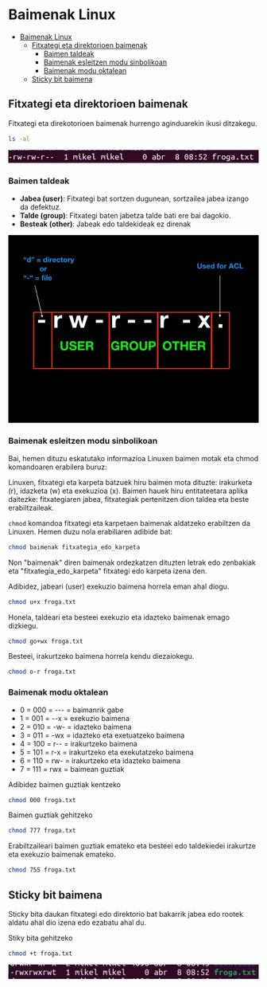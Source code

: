 # Baimenak Linux

- [Baimenak Linux](#baimenak-linux)
  - [Fitxategi eta direktorioen baimenak](#fitxategi-eta-direktorioen-baimenak)
    - [Baimen taldeak](#baimen-taldeak)
    - [Baimenak esleitzen modu sinbolikoan](#baimenak-esleitzen-modu-sinbolikoan)
    - [Baimenak modu oktalean](#baimenak-modu-oktalean)
  - [Sticky bit baimena](#sticky-bit-baimena)

## Fitxategi eta direktorioen baimenak

Fitxategi eta direkotorioen baimenak hurrengo aginduarekin ikusi ditzakegu.

```bash
ls -al
```

![Resultado del agindu ls -a](image-7.png)

### Baimen taldeak

- **Jabea (user)**: Fitxategi bat sortzen dugunean, sortzailea jabea izango da defektuz.
- **Talde (group)**: Fitxategi baten jabetza talde bati ere bai dagokio.
- **Besteak (other)**: Jabeak edo taldekideak ez direnak

![alt text](image-8.png)

### Baimenak esleitzen modu sinbolikoan


Bai, hemen dituzu eskatutako informazioa Linuxen baimen motak eta chmod komandoaren erabilera buruz:

Linuxen, fitxategi eta karpeta batzuek hiru baimen mota dituzte: irakurketa (r), idazketa (w) eta exekuzioa (x). Baimen hauek hiru entitateetara aplika daitezke: fitxategiaren jabea, fitxategiak pertenitzen dion taldea eta beste erabiltzaileak.

`chmod` komandoa fitxategi eta karpetaen baimenak aldatzeko erabiltzen da Linuxen. Hemen duzu nola erabiliaren adibide bat:

```bash
chmod baimenak fitxategia_edo_karpeta
```

Non "baimenak" diren baimenak ordezkatzen dituzten letrak edo zenbakiak eta "fitxategia_edo_karpeta" fitxategi edo karpeta izena den.

Adibidez, jabeari (user) exekuzio baimena horrela eman ahal diogu.
```bash
chmod u+x froga.txt
```

Honela, taldeari eta besteei exekuzio eta idazteko baimenak emago dizkiegu.
```bash
chmod go+wx froga.txt
```

Besteei, irakurtzeko baimena horrela kendu diezaiokegu.
```bash
chmod o-r froga.txt
```

### Baimenak modu oktalean

- 0 = 000 = --- = baimanrik gabe
- 1 = 001 = --x = exekuzio baimena
- 2 = 010 = -w- = idazteko baimena
- 3 = 011 = -wx = idazteko eta exetuatzeko baimena
- 4 = 100 = r-- = irakurtzeko baimena
- 5 = 101 = r-x = irakurtzeko eta exekutatzeko baimena
- 6 = 110 = rw- = irakurtzeko eta idazteko baimena
- 7 = 111 = rwx = baimean guztiak

Adibidez baimen guztiak kentzeko
```bash
chmod 000 froga.txt
```

Baimen guztiak gehitzeko 
```bash
chmod 777 froga.txt
```

Erabiltzaileari baimen guztiak emateko eta besteei edo taldekiedei irakurtze eta exekuzio baimenak emateko.
```bash
chmod 755 froga.txt
```

## Sticky bit baimena

Sticky bita daukan fitxategi edo direktorio bat bakarrik jabea edo rootek aldatu ahal dio izena edo ezabatu ahal du.

Stiky bita gehitzeko
```bash
chmod +t froga.txt
```

![alt text](image-9.png)

